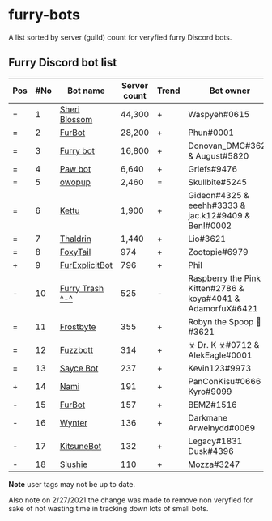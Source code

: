 # furry-bots
A list sorted by server (guild) count for veryfied furry Discord bots. 


## Furry Discord bot list 

| Pos | #No | Bot name | Server count | Trend |  Bot owner | Bot lib
| --- | --- | -------- | -------------| ----- | ----------- | ---------- |
| = | 1 | [Sheri Blossom](https://discord.com/oauth2/authorize?client_id=346702890368368640&scope=bot) | 44,300 | + | Waspyeh#0615 | Discord.py
| = | 2 | [FurBot](https://discord.com/oauth2/authorize?=&client_id=174176308396425217&scope=bot) | 28,200 | + | Phun#0001 | Discordie
| = | 3 | [Furry bot](https://discord.com/oauth2/authorize?client_id=398251412246495233&scope=bot)| 16,800 | + | Donovan_DMC#3621 & August#5820 | Eris
| = | 4 | [Paw bot](https://discord.com/oauth2/authorize?client_id=663823539672973353&scope=bot) | 6,640 | + | Griefs#9476 | Discord.js
| = | 5 | [owopup](https://discord.com/oauth2/authorize?client_id=365255872181567489&scope=bot) | 2,460 | = | Skullbite#5245 | Discord.py
| = | 6 | [Kettu](https://discord.com/oauth2/authorize?client_id=667131062941384757&scope=bot) | 1,900 | + | Gideon#4325 & eeehh#3333 & jac.k12#9409 & Ben!#0002 | Discord.js
| = | 7 | [Thaldrin](https://discord.com/oauth2/authorize?client_id=434662676547764244&scope=bot) | 1,440 | + | Lio#3621 | Discord.js
| = | 8 | [FoxyTail](https://discord.com/oauth2/authorize?client_id=716682147749953616&scope=bot) | 974 | + | Zootopie#6979 | Discord.js
| + | 9 | [FurExplicitBot](https://discord.com/oauth2/authorize?=&client_id=534828939198070824&scope=bot) | 796 | + | Phil | Flipper#3621 | Discord.js
| - | 10 | [Furry Trash ^-^](https://discord.com/oauth2/authorize?client_id=417900655601254420&scope=bot) | 525 | - | Raspberry the Pink Kitten#2786 & koya#4041 & AdamorfuX#6421 | Discord.py
| = | 11 | [Frostbyte](https://discord.com/oauth2/authorize?client_id=732233716604076075&scope=bot) | 355 | + | Robyn the Spoop 🎃#3621 | Unknown 
| = | 12 | [Fuzzbott](https://discord.com/oauth2/authorize?client_id=730633518992064514&scope=bot) | 314 | + | ☣ Dr. K ☣#0712 & AlekEagle#0001 | Eris
| = | 13 | [Sayce Bot](https://discord.com/oauth2/authorize?client_id=730158145489338409&scope=bot) | 237| + | Kevin123#9973 | Discord.js
| + | 14 | [Nami](https://discord.com/oauth2/authorize?client_id=747612596982513724&scope=bot) | 191 | + | PanConKisu#0666 Kyro#9099 | Unknown
| - | 15 | [FurBot](https://discord.com/oauth2/authorize?client_id=716259432878702633&scope=bot) | 157 | + | BEMZ#1516 | Discord.py
| - | 16 | [Wynter](https://discord.com/oauth2/authorize?client_id=548269826020343809&scope=bot) | 136 | + | Darkmane Arweinydd#0069 | Discord.js
| - | 17 | [KitsuneBot](https://discord.com/oauth2/authorize?client_id=738229595626668102&scope=bot) | 132 | + | Legacy#1831 Dusk#4396 | Unknown
| - | 18 | [Slushie](https://discord.com/oauth2/authorize?client_id=670786019037020188&scope=bot) | 110 | + | Mozza#3247 | Unknown



**Note** user tags may not be up to date. 

Also note on 2/27/2021 the change was made to remove non veryfied for sake of not wasting time in tracking down lots of small bots. 


